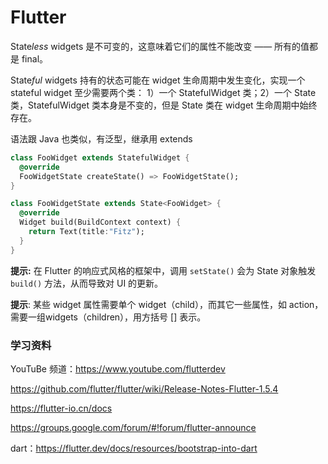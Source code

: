 # Flutter









State*less* widgets 是不可变的，这意味着它们的属性不能改变 —— 所有的值都是 final。

State*ful* widgets 持有的状态可能在 widget 生命周期中发生变化，实现一个 stateful widget 至少需要两个类： 1）一个 StatefulWidget 类；2）一个 State 类，StatefulWidget 类本身是不变的，但是 State 类在 widget 生命周期中始终存在。



语法跟 Java 也类似，有泛型，继承用 extends



```dart
class FooWidget extends StatefulWidget {
  @override
  FooWidgetState createState() => FooWidgetState();
}

class FooWidgetState extends State<FooWidget> {
  @override
  Widget build(BuildContext context) {
    return Text(title:"Fitz");
  }
}
```



**提示:** 在 Flutter 的响应式风格的框架中，调用 `setState()` 会为 State 对象触发 `build()` 方法，从而导致对 UI 的更新。

**提示**: 某些 widget 属性需要单个 widget（child），而其它一些属性，如 action，需要一组widgets（children），用方括号 [] 表示。







### 学习资料



YouTuBe 频道：https://www.youtube.com/flutterdev



https://github.com/flutter/flutter/wiki/Release-Notes-Flutter-1.5.4

https://flutter-io.cn/docs



https://groups.google.com/forum/#!forum/flutter-announce

dart：https://flutter.dev/docs/resources/bootstrap-into-dart